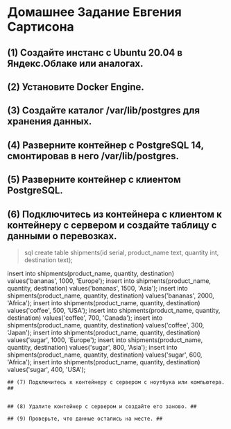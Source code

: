 # Домашнее Задание Евгения Сартисона #



## (1) Создайте инстанс с Ubuntu 20.04 в Яндекс.Облаке или аналогах. ##


## (2) Установите Docker Engine. ##


## (3) Создайте каталог /var/lib/postgres для хранения данных. ##


## (4) Разверните контейнер с PostgreSQL 14, смонтировав в него /var/lib/postgres. ##


## (5) Разверните контейнер с клиентом PostgreSQL. ##

## (6) Подключитесь из контейнера с клиентом к контейнеру с сервером и создайте таблицу с данными о перевозках. ##

  >sql
   create table shipments(id serial, product_name text, quantity int, destination text);
   
   insert into shipments(product_name, quantity, destination) values('bananas', 1000, 'Europe');
   insert into shipments(product_name, quantity, destination) values('bananas', 1500, 'Asia');
   insert into shipments(product_name, quantity, destination) values('bananas', 2000, 'Africa');
   insert into shipments(product_name, quantity, destination) values('coffee', 500, 'USA');
   insert into shipments(product_name, quantity, destination) values('coffee', 700, 'Canada');
   insert into shipments(product_name, quantity, destination) values('coffee', 300, 'Japan');
   insert into shipments(product_name, quantity, destination) values('sugar', 1000, 'Europe');
   insert into shipments(product_name, quantity, destination) values('sugar', 800, 'Asia');
   insert into shipments(product_name, quantity, destination) values('sugar', 600, 'Africa');
   insert into shipments(product_name, quantity, destination) values('sugar', 400, 'USA');
   ```
## (7) Подключитесь к контейнеру с сервером с ноутбука или компьютера. ##


## (8) Удалите контейнер с сервером и создайте его заново. ##

## (9) Проверьте, что данные остались на месте. ##
